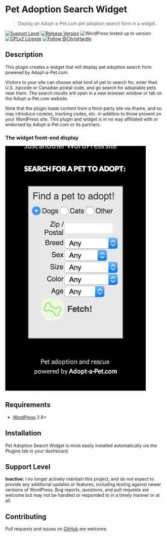 # Pet Adoption Search Widget

> Display an Adopt-a-Pet.com pet adoption search form in a widget.

[![Support Level](https://img.shields.io/badge/support-inactive-lightgrey.svg)](#support-level) [![Release Version](https://img.shields.io/github/tag/ChrisHardie/pet-adoption-search-widget.svg?label=release)](https://github.com/ChrisHardie/pet-adoption-search-widget/releases/latest) ![WordPress tested up to version](https://img.shields.io/wordpress/plugin/tested/pet-adoption-search-widget) [![GPLv2 License](https://img.shields.io/github/license/ChrisHardie/pet-adoption-search-widget.svg)](https://github.com/ChrisHardie/pet-adoption-search-widget/blob/master/LICENSE) [![Follow @ChrisHardie](https://img.shields.io/twitter/follow/ChrisHardie?style=social)](https://twitter.com/ChrisHardie)

## Description

This plugin creates a widget that will display pet adoption search form powered by Adopt-a-Pet.com.

Visitors to your site can choose what kind of pet to search for, enter their U.S. zipcode or Canadian postal code, and go search for adoptable pets near them. The search results will open in a new browser window or tab on the Adopt-a-Pet.com website.

Note that the plugin loads content from a third-party site via iframe, and so may introduce cookies, tracking codes, etc. in addition to those present on your WordPress site. This plugin and widget is in no way affiliated with or endorsed by Adopt-a-Pet.com or its partners.

### The widget front-end display

![The widget front-end display](.wordpress-org/screenshot-1.png)

## Requirements

* [WordPress](http://wordpress.org) 2.8+

## Installation

Pet Adoption Search Widget is most easily installed automatically via the Plugins tab in your dashboard.

## Support Level

**Inactive:** I no longer actively maintain this project, and do not expect to provide any additional updates or features, including testing against newer versions of WordPress. Bug reports, questions, and pull requests are welcome but may not be handled or responded to in a timely manner or at all.


## Contributing

Pull requests and issues on [GitHub](https://github.com/ChrisHardie/pet-adoption-search-widget) are welcome.